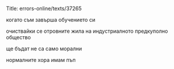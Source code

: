 Title: errors-online/texts/37265

когато съм завърша обучението си

очиствайки се отровните жила на индустриалното предкуполно общество

ще бъдат не са само морални

нормалните хора имам пъп
